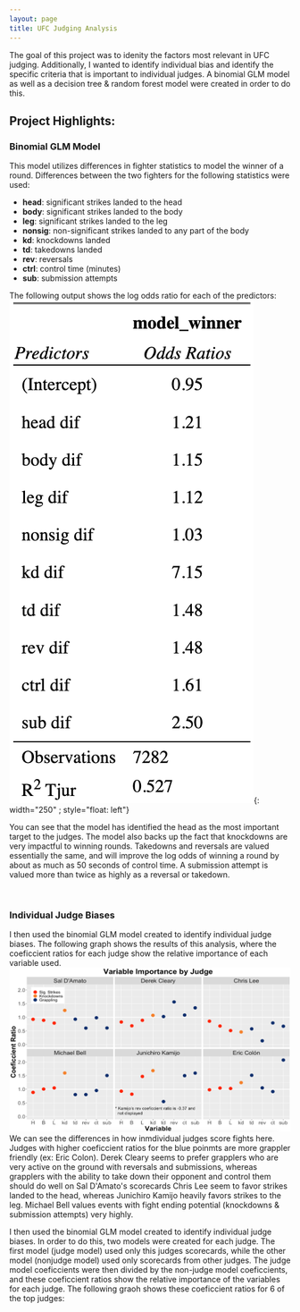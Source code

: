 ```yaml
---
layout: page
title: UFC Judging Analysis
---
```

The goal of this project was to idenity the factors most relevant in UFC judging. Additionally, I wanted to identify individual bias and identify the specific criteria that is important to individual judges. A binomial GLM model as well as a decision tree & random forest model were created in order to do this.

## Project Highlights:

### Binomial GLM Model
This model utilizes differences in fighter statistics to model the winner of a round. Differences between the two fighters for the following statistics were used:
- **head**: significant strikes landed to the head
- **body**: significant strikes landed to the body
- **leg**: significant strikes landed to the leg
- **nonsig**: non-significant strikes landed to any part of the body
- **kd**: knockdowns landed
- **td**: takedowns landed
- **rev**: reversals
- **ctrl**: control time (minutes)
- **sub**: submission attempts

The following output shows the log odds ratio for each of the predictors:
![Image](/assets/images/log_odds.png){: width="250" ; style="float: left"}

You can see that the model has identified the head as the most important target to the judges. The model also backs up the fact that knockdowns are very impactful to winning rounds. Takedowns and reversals are valued essentially the same, and will improve the log odds of winning a round by about as much as 50 seconds of control time. A submission attempt is valued more than twice as highly as a reversal or takedown.

$~$
$~$
$~$
$~$
$~$




### Individual Judge Biases
I then used the binomial GLM model created to identify individual judge biases. The following graph shows the results of this analysis, where the coeficcient ratios for each judge show the relative importance of each variable used.
![Image](/assets/images/judges.png)
We can see the differences in how inmdividual judges score fights here. Judges with higher coeficcient ratios for the blue poinmts are more grappler friendly (ex: Eric Colon). Derek Cleary seems to prefer grapplers who are very active on the ground with reversals and submissions, whereas grapplers with the ability to take down their opponent and control them should do well on Sal D'Amato's scorecards Chris Lee seem to favor strikes landed to the head, whereas Junichiro Kamijo heavily favors strikes to the leg. Michael Bell values events with fight ending potential (knockdowns & submission attempts) very highly.




I then used the binomial GLM model created to identify individual judge biases. In order to do this, two models were created for each judge. The first model (judge model) used only this judges scorecards, while the other model (nonjudge model) used only scorecards from other judges. The judge model coeficcients were then divided by the non-judge model coeficcients, and these coeficcient ratios show the relative importance of the variables for each judge. The following graoh shows these coeficcient ratios for 6 of the top judges:
